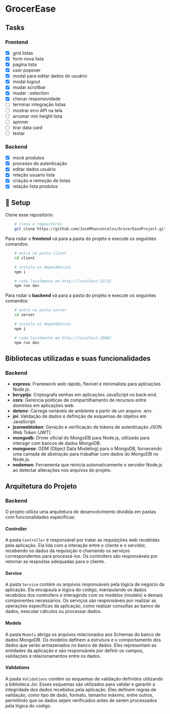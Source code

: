 # GrocerEase

## Tasks

### Frontend

- [x] grid listas
- [x] form nova lista
- [x] pagina lista
- [x] user popover
- [x] modal para editar dados do usuário
- [x] modal logout
- [x] mudar scrollbar
- [x] mudar ::selection
- [x] checar responsividade
- [ ] terminar integração listas
- [ ] mostrar erro API na tela
- [ ] arrumar min height lista
- [ ] spinner
- [ ] tirar data card
- [ ] testar

### Backend

- [x] mock produtos
- [x] processo de autenticação
- [x] editar dados usuário
- [x] relação usuario lista
- [x] criação e remoção de listas
- [x] relação lista produtos

## 🚀 Setup

Clone esse repositório:

```bash
    # clona o repositório
    git clone https://github.com/JoseMVasconcelos/GrocerEaseProject.git
```

Para rodar o **frontend** vá para a pasta do projeto e execute os seguintes comandos:

```bash
    # entra na pasta client
    cd client

    # instala as dependências
    npm i

    # roda localmente em http://localhost:5173/
    npm run dev
```

Para rodar o **backend** vá para a pasta do projeto e execute os seguintes comandos:

```bash
    # entra na pasta server
    cd server

    # instala as dependências
    npm i

    # roda localmente em http://localhost:3000/
    npm run dev
```

## Bibliotecas utilizadas e suas funcionalidades

### Backend

- **express**: Framework web rápido, flexível e minimalista para aplicações Node.js.
- **bcryptjs**: Criptografa senhas em aplicações JavaScript no back-end.
- **cors**: Gerencia políticas de compartilhamento de recursos entre domínios em aplicações web.
- **dotenv**: Carrega variáveis de ambiente a partir de um arquivo .env.
- **joi**: Validação de dados e definição de esquemas de objetos em JavaScript.
- **jsonwebtoken**: Geração e verificação de tokens de autenticação JSON Web Token (JWT).
- **mongodb**: Driver oficial do MongoDB para Node.js, utilizado para interagir com bancos de dados MongoDB.
- **mongoose**: ODM (Object Data Modeling) para o MongoDB, fornecendo uma camada de abstração para trabalhar com dados do MongoDB no Node.js.
- **nodemon**: Ferramenta que reinicia automaticamente o servidor Node.js ao detectar alterações nos arquivos do projeto.

## Arquitetura do Projeto

### **Backend**

O projeto utiliza uma arquitetura de desenvolvimento dividida em pastas com funcionalidades específicas:

#### Controller

A pasta `Controller` é responsável por tratar as requisições web recebidas pela aplicação. Ela lida com a interação entre o cliente e o servidor, recebendo os dados da requisição e chamando os serviços correspondentes para processá-los. Os controllers são responsáveis por retornar as respostas adequadas para o cliente.

#### Service

A pasta `Service` contém os arquivos responsáveis pela lógica de negócio da aplicação. Ela encapsula a lógica do código, manipulando os dados recebidos dos controllers e interagindo com os modelos (models) e demais componentes necessários. Os serviços são responsáveis por realizar as operações específicas da aplicação, como realizar consultas ao banco de dados, executar cálculos ou processar dados.

#### Models

A pasta `Models` abriga os arquivos relacionados aos Schemas do banco de dados MongoDB. Os modelos definem a estrutura e o comportamento dos dados que serão armazenados no banco de dados. Eles representam as entidades da aplicação e são responsáveis por definir os campos, validações e relacionamentos entre os dados.

#### Validations

A pasta `Validations` contém os esquemas de validação definidos utilizando a biblioteca Joi. Esses esquemas são utilizados para validar e garantir a integridade dos dados recebidos pela aplicação. Eles definem regras de validação, como tipo de dado, formato, tamanho máximo, entre outros, permitindo que os dados sejam verificados antes de serem processados pela lógica do código.
